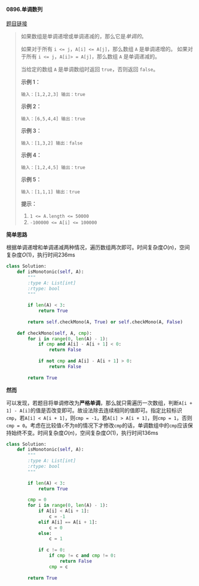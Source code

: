 #### 0896.单调数列

[题目链接](https://leetcode-cn.com/problems/monotonic-array/)

> 如果数组是单调递增或单调递减的，那么它是*单调的*。
>
> 如果对于所有 `i <= j`，`A[i] <= A[j]`，那么数组 `A` 是单调递增的。 如果对于所有 `i <= j`，`A[i]> = A[j]`，那么数组 `A` 是单调递减的。
>
> 当给定的数组 `A` 是单调数组时返回 `true`，否则返回 `false`。
>
>  
>
> **示例 1：**
>
> `
> 输入：[1,2,2,3]
> 输出：true
> `
>
> **示例 2：**
>
> `
> 输入：[6,5,4,4]
> 输出：true
> `
>
> **示例 3：**
>
> `
> 输入：[1,3,2]
> 输出：false
> `
>
> **示例 4：**
>
> `
> 输入：[1,2,4,5]
> 输出：true
> `
>
> **示例 5：**
>
> `
> 输入：[1,1,1]
> 输出：true
> `
>
>  
>
> **提示：**
>
> 1. `1 <= A.length <= 50000`
> 2. `-100000 <= A[i] <= 100000`

**简单思路**

根据单调递增和单调递减两种情况，遍历数组两次即可。时间复杂度$O(n)$，空间复杂度$O(1)$，执行时间236ms

```python
class Solution:
    def isMonotonic(self, A):
        """
        :type A: List[int]
        :rtype: bool
        """
        
        if len(A) < 3:
            return True
        
        return self.checkMono(A, True) or self.checkMono(A, False)
    
    def checkMono(self, A, cmp):
        for i in range(0, len(A) - 1):
            if cmp and A[i] - A[i + 1] < 0:
                return False
            
            if not cmp and A[i] - A[i + 1] > 0:
                return False
        
        return True
```

**然而**

可以发现，若题目将单调修改为**严格单调**，那么就只需遍历一次数组，判断`A[i + 1] - A[i]`的值是否改变即可。故设法除去连续相同的值即可。指定比较标识`cmp`，若`A[i] < A[i + 1]`，则`cmp = -1`，若`A[i] > A[i + 1]`，则`cmp = 1`，否则`cmp = 0`。考虑在比较值`c`不为`0`的情况下才修改`cmp`的话，单调数组中的`cmp`应该保持始终不变。时间复杂度$O(n)$，空间复杂度$O(1)$，执行时间136ms

```python
class Solution:
    def isMonotonic(self, A):
        """
        :type A: List[int]
        :rtype: bool
        """
        
        if len(A) < 3:
            return True
        
        cmp = 0
        for i in range(0, len(A) - 1):
            if A[i] < A[i + 1]:
                c = -1
            elif A[i] == A[i + 1]:
                c = 0
            else:
                c = 1
            
            if c != 0:
                if cmp != c and cmp != 0:
                    return False
                cmp = c
        
        return True
```

